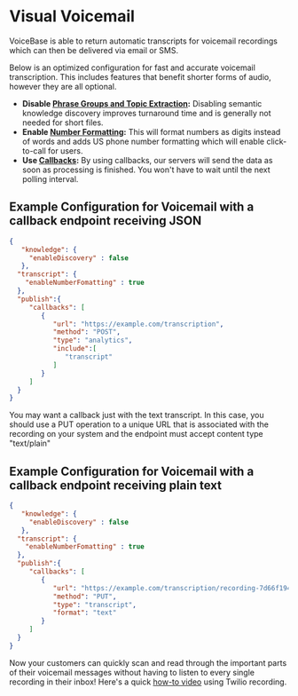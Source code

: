 
# Visual Voicemail


VoiceBase is able to return automatic transcripts for voicemail recordings which can then be delivered via email or SMS.

Below is an optimized configuration for fast and accurate voicemail transcription. This includes features that benefit shorter forms of audio, however they are all optional.

* **Disable [Phrase Groups and Topic Extraction](keywordsandtopics.md):** Disabling semantic knowledge discovery improves turnaround time and is generally not needed for short files.
* **Enable [Number Formatting](numberformatting.md):** This will format numbers as digits instead of words and adds US phone number formatting which will enable click-to-call for users.
* **Use [Callbacks](callbacks.md):** By using callbacks, our servers will send the data as soon as processing is finished. You won't have to wait until the next polling interval.


## Example Configuration for Voicemail with a callback endpoint receiving JSON
```json
{  
   "knowledge": {
     "enableDiscovery" : false
   },
  "transcript": {  
    "enableNumberFomatting" : true
  },       
  "publish":{  
     "callbacks": [  
        {  
           "url": "https://example.com/transcription",
           "method": "POST",
           "type": "analytics",
           "include":[  
              "transcript"
           ]
        }
     ]
  }
}
```

You may want a callback just with the text transcript. In this case, you should use a PUT operation to a unique URL that is associated with the recording on your system and the endpoint must accept content type "text/plain"

## Example Configuration for Voicemail with a callback endpoint receiving plain text
```json
{  
   "knowledge": {
     "enableDiscovery" : false
   },
  "transcript": {  
    "enableNumberFomatting" : true
  },       
  "publish":{  
     "callbacks": [  
        {  
           "url": "https://example.com/transcription/recording-7d66f194786d",
           "method": "PUT",
           "type": "transcript",
           "format": "text"
        }
     ]
  }
}
```


Now your customers can quickly scan and read through the important parts of their voicemail messages without having to listen to every single recording in their inbox!
Here's a quick [how-to video](https://youtu.be/K9NeLdOAdY4) using Twilio recording.

